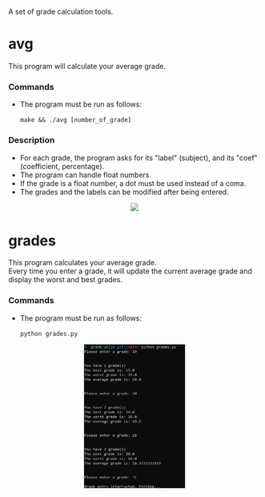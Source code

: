 A set of grade calculation tools.

# avg
This program will calculate your average grade.

### Commands
* The program must be run as follows:
  ```
  make && ./avg [number_of_grade]
  ```
  
### Description
* For each grade, the program asks for its "label" (subject), and its "coef" (coefficient, percentage).
* The program can handle float numbers.
* If the grade is a float number, a dot must be used instead of a coma.
* The grades and the labels can be modified after being entered.

<p align="center">
  <img src="/screenshot/avg_all.png" width="40%" />
</p>

# grades
This program calculates your average grade.<br />
Every time you enter a grade, it will update the current average grade and display the worst and best grades.

### Commands
* The program must be run as follows:
  ```
  python grades.py
  ```

<p align="center">
  <img src="/screenshot/grades.png" width="40%" />
</p>
